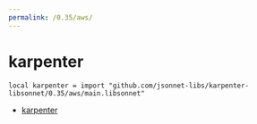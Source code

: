 ```yaml
---
permalink: /0.35/aws/
---
```


# karpenter

```jsonnet
local karpenter = import "github.com/jsonnet-libs/karpenter-libsonnet/0.35/aws/main.libsonnet"
```



* [karpenter](karpenter/index.md)